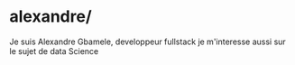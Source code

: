 # alexandre/
Je suis Alexandre Gbamele, developpeur fullstack je m'interesse aussi sur le sujet de data Science
